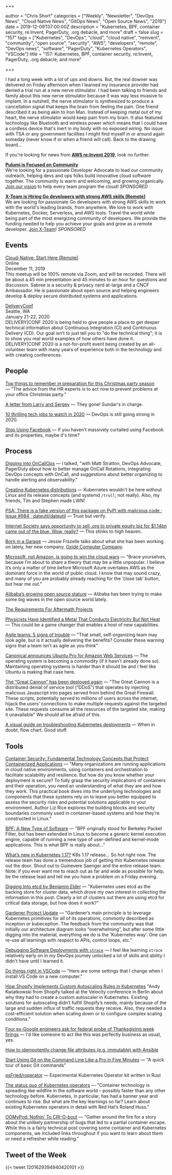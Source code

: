 +++

author = "Chris Short"
categories = ["Weekly", "Newsletter", "DevOps News", "Cloud Native News", "GitOps News", "Open Source News", "2019"]
date = 2019-12-09T07:00:00Z
description = "Kubernetes, BPF, container security, re:Invent, PagerDuty, .org debacle, and more"
draft = false
slug = "157"
tags = ["Kubernetes", "DevOps", "cloud", "cloud native", "reinvent", "community", "open source", "security", "AWS", "developers", "remote", "DevOps news", "software", "PagerDuty", "Kubernetes Operators", "VSCode"]
title = "157: Kubernetes, BPF, container security, re:Invent, PagerDuty, .org debacle, and more"

+++

I had a long week with a lot of ups and downs. But, the real downer was delivered on Friday afternoon when I learned my insurance provider had denied a trial run at a new nerve stimulator. I had been talking to friends and family about this new nerve stimulator because it was way less invasive to implant. In a nutshell, the nerve stimulator is synthesized to produce a cancellation signal that keeps the brain from feeling the pain. One friend described it as being akin to Iron Man. Instead of keeping metal out of my heart, the nerve stimulator would keep pain from my brain. It also featured technology like Bluetooth and wireless power which means that I could have a cordless device that's inert in my body with no exposed wiring. No issue with TSA or any government facilities I might find myself in or around again someday (never know if or when a friend will call). Back to the drawing board...

If you're looking for news from [**AWS re:Invent 2019**](https://devopsish.com/157/reinvent/), look no further.

[**Pulumi is Focused on Community**](http://bit.ly/DevOpsIsh)  
We're looking for a passionate Developer Advocate to lead our community outreach, helping devs and ops folks build innovative cloud software together. The community is warm and welcoming, and growing organically. [Join our vision](http://bit.ly/DevOpsIsh) to help every team program the cloud! *SPONSORED*

[**X-Team is Hiring Go developers with strong AWS skills (Remote)**](https://x-team.com/remote-go-developer-jobs/?utm_source=devopsish&utm_medium=email-ad)  
We are looking for passionate Go developers with strong AWS skills to work with the world's leading brands, from anywhere. We love to work with Kubernetes, Docker, Serverless, and AWS tools. Travel the world while being part of the most energizing community of developers. We provide the funding needed to help you achieve your goals and grow as a remote developer. [Join X-Team](https://x-team.com/remote-go-developer-jobs/?utm_source=devopsish&utm_medium=email-ad)! *SPONSORED*

## Events

[Cloud-Native: Start Here (Remote)](https://www.meetup.com/Kubernetes-Cloud-Native-STL/events/266823546/)  
Online  
December 11, 2019  
This meetup will be 100% remote via Zoom, and will be recorded. There will be about a 45 min presentation and 45 minutes to an hour for questions and discussion. Sabree is a security & privacy nerd at-large and a CNCF Ambassador. He is passionate about open source and helping engineers develop & deploy secure distributed systems and applications.

[DeliveryConf](https://www.deliveryconf.com/)  
Seattle, WA  
January 21-22, 2020  
DELIVERY|CONF 2020 is being held to give people a place to get deeper technical information about Continuous Integration (CI) and Continuous Delivery (CD). Our goal isn't to just tell you to "do the technical thing"; it is to show you real world examples of how others have done it. DELIVERY|CONF 2020 is a not-for-profit event being created by an all-volunteer team with many years of experience both in the technology and with creating conferences.

## People

[Top things to remember in preparation for this Christmas party season](https://www.siliconrepublic.com/advice/top-things-remember-christmas-party-season) — "The advice from the HR experts is to act now to prevent problems at your office Christmas party."

[A letter from Larry and Sergey](https://www.blog.google/inside-google/alphabet/letter-from-larry-and-sergey/) — They gone! Sundar's in charge.

[10 thrilling tech jobs to watch in 2020](https://www.siliconrepublic.com/careers/hottest-tech-jobs-2020) — DevOps is still going strong in 2020.

[Stop Using Facebook](https://www.stopusingfacebook.co/) — If you haven't massively curtailed using Facebook and its properties, maybe it's time?

## Process

[Digging into OnCallOps](http://podcast.podctl.com/110399/2208677-digging-into-oncallops) — I talked, "with Matt Stratton, DevOps Advocate, PagerDuty about how to better manage OnCall Rotations, integrating DevOps concepts with OnCall, and suggestions about better organizing to handle alerting and observability."

[Creating Kubernetes distributions](https://lwn.net/SubscriberLink/806230/ce4016ee97c5ce90/) — Kubernetes wouldn't be here without Linux and its release concepts (and systemd `/troll`; not really). Also, my friends, Tim and Stephen made LWN!

[PSA: There is a fake version of this package on PyPI with malicious code · Issue #984 · dateutil/dateutil](https://github.com/dateutil/dateutil/issues/984) — Trust but verify.

[Internet Society says opportunity to sell .org to private equity biz for $1.14bn came out of the blue. Wow, really?](https://www.theregister.co.uk/2019/12/03/internet_society_org/) — This stinks to high heaven.

[Born in a Garage](https://blog.jessfraz.com/post/born-in-a-garage/) — Jessie Frazelle talks about what she has been working on lately, her new company, [Oxide Computer Company](https://oxide.computer/blog/introducing-the-oxide-computer-company/).

[Microsoft, not Amazon, is going to win the cloud wars](https://www.itpro.co.uk/cloud/microsoft-azure/354230/microsoft-not-amazon-is-going-to-win-the-cloud-wars) — "Brace yourselves, because I’m about to share a theory that may be a little unpopular: I believe it’s only a matter of time before Microsoft Azure overtakes AWS as the dominant force in the world of public cloud. I know that may sound crazy, and many of you are probably already reaching for the ‘close tab’ button, but hear me out."

[Alibaba’s growing open source stature](https://www.computerweekly.com/blog/Eyes-on-APAC/Alibabas-growing-open-source-stature) — Alibaba has been trying to make some big waves in the open source world lately.

[The Requirements For Aftermath Projects](https://www.adaptivecapacitylabs.com/blog/2019/11/26/requirements-for-aftermaths/)

[Physicists Have Identified a Metal That Conducts Electricity But Not Heat](https://www.sciencealert.com/physicists-identify-a-metal-that-conducts-electricity-but-not-heat) — This could be a game changer that enables a host of new capabilities.

[Agile teams: 5 signs of trouble](https://enterprisersproject.com/article/2019/12/agile-teams-5-warning-signs) — "That small, self-organizing team may look agile, but is it actually delivering the benefits? Consider these warning signs that a team isn’t as agile as you think"

[Canonical announces Ubuntu Pro for Amazon Web Services](https://ubuntu.com/blog/canonical-announces-ubuntu-pro-for-amazon-web-services) — The operating system is becoming a commodity (if it hasn't already done so). Maintaining operating systems is harder than it should be and I feel like Ubuntu is making that case here.

[The “Great Cannon” has been deployed again](https://cybersecurity.att.com/blogs/labs-research/the-great-cannon-has-been-deployed-again) — "The Great Cannon is a distributed denial of service tool (“DDoS”) that operates by injecting malicious Javascript into pages served from behind the Great Firewall. These scripts, potentially served to millions of users across the internet, hijack the users’ connections to make multiple requests against the targeted site. These requests consume all the resources of the targeted site, making it unavailable" We should all be afraid of this.

[A visual guide on troubleshooting Kubernetes deployments](https://learnk8s.io/troubleshooting-deployments) — When in doubt, flow chart. Good stuff.

## Tools

[Container Security: Fundamental Technology Concepts that Protect Containerized Applications](https://amzn.to/3414GL5) — "Many organizations are running applications in cloud native environments, using containers and orchestration to facilitate scalability and resilience. But how do you know whether your deployment is secure? To fully grasp the security implications of containers and their operation, you need an understanding of what they are and how they work. This practical book dives into the underlying technologies and components that these systems rely on to leave you better equipped to assess the security risks and potential solutions applicable to your environment. Author Liz Rice explores the building blocks and security boundaries commonly used in container-based systems and how they’re constructed in Linux."

[BPF: A New Type of Software](http://www.brendangregg.com/blog/2019-12-02/bpf-a-new-type-of-software.html) — "BPF originally stood for Berkeley Packet Filter, but has been extended in Linux to become a generic kernel execution engine, capable of running a new type of user-defined and kernel-mode applications. This is what BPF is really about..."

[What’s new in Kubernetes 1.17?](https://sysdig.com/blog/whats-new-kubernetes-1-17/) K8s 1.17 release... So hot right now. The release team has done a tremendous job of getting this Kubernetes release out the door. Shout out to Guinevere Saenger and the entire release team. Note: if you ever want me to reach out as far and wide as possible for help, be the release lead and tell me you have a problem on a Friday evening.

[Digging Into etcd by Benjamin Elder](https://elder.dev/posts/digging-into-etcd/) — "Kubernetes uses etcd as the backing store for cluster data, which drove my own interest in collecting the information in this post. Clearly a lot of clusters out there are using etcd for critical data storage, but how does it work?"

[Gardener Project Update](https://kubernetes.io/blog/2019/12/02/gardener-project-update/) — "Gardener’s main principle is to leverage Kubernetes primitives for all of its operations, commonly described as inception or kubeception. The feedback from the community was that initially our architecture diagram looks “overwhelming”, but after some little digging into the material, everything we do is the 'Kubernetes way'. One can re-use all learnings with respect to APIs, control loops, etc."

[Debugging Software Deployments with `strace`](https://theartofmachinery.com/2019/11/14/deployment_debugging_strace.html) — I feel like learning `strace` relatively early on in my DevOps journey unlocked a lot of skills and ability I didn't have until I learned it.

[Do things right in VSCode](https://blog.jessitron.com/2019/12/02/do-things-right-in-vscode/) — "Here are some settings that I change when I install VS Code on a new computer."

[How Shopify Implements Custom Autoscaling Rules in Kubernetes](https://www.infoq.com/news/2019/11/shopify-custom-autoscaler-k8s/) "Andy Kwiatkowski from Shopify talked at the Velocity conference in Berlin about why they had to create a custom autoscaler in Kubernetes. Existing solutions for autoscaling didn’t fulfill Shopify’s needs, mainly because of the large and sudden influx of traffic requests they receive. Also, they needed a cost-efficient solution when scaling down or to configure complex scaling conditions."

[Four ex-Google engineers ask for federal probe of Thanksgiving week firings](https://www.nbcnews.com/tech/tech-news/four-ex-google-engineers-ask-federal-probe-thanksgiving-week-firings-n1094706) — I'd like someone to act like this was perfectly business as usual, yes.

[How to idempotently change file attributes (e.g. immutable) with Ansible](https://www.jeffgeerling.com/blog/2019/how-idempotently-change-file-attributes-eg-immutable-ansible)

[Start Using Git on the Command Line Like a Pro in Five Minutes](https://medium.com/better-programming/start-using-git-on-the-command-line-like-a-pro-in-5-minutes-36a6e0007e9f) — "A quick tour of basic Git commands"

[psFried/roperator](https://github.com/psFried/roperator) — Experimental Kubernetes Operator kit written in Rust

[The status quo of Kubernetes operators](https://jaxenter.com/status-quo-kubernetes-operators-164737.html) — "Container technology is spreading like wildfire in the software world – possibly faster than any other technology before. Kubernetes, in particular, has had a banner year and continues to rise. But what are the key learnings so far? Learn about existing Kubernetes operators in detail with Red Hat’s Roland Huss."

[OOMyPod: Nothin' To CRI-O-bout](https://capsule8.com/blog/oomypod-nothin-to-cri-o-bout/) — "Gather around the fire for a story about the unlikely partnership of bugs that led to a partial container escape. While this is a fairly technical post covering some container and Kubernetes components, we included links throughout if you want to learn about them or need a refresher while reading."

## Tweet of the Week

{{< tweet 1201629394940420101 >}}
